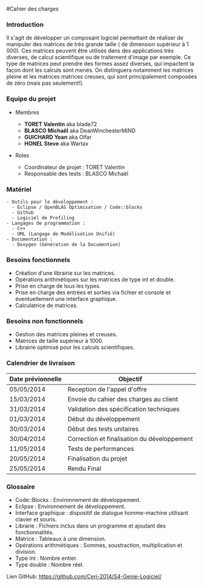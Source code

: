 #Cahier des charges 

### Introduction
Il s'agit de développer un composant logiciel permettant de réaliser de manipuler des matrices de très grande taille ( de dimension supérieur à 1 000). Ces matrices peuvent être utilisés dans des applications très diverses, de calcul scientifique ou de traitement d'image par exemple.
Ce type de matrices peut prendre des formes assez diverses, qui impactent la façon dont les calculs sont menés. On distinguera notamment les matrices pleine et les matrices matrices creuses, qui sont principalement composées de zéro (mais pas seulement!).

### Equipe du projet
* Membres
  - **TORET Valentin** aka blade72
  - **BLASCO Michaël** aka DeanWinchesterMiND
  - **GUICHARD Yoan**  aka Olfar
  - **HONEL Steve**    aka Wartax

* Roles
  - Coordinateur de projet : TORET Valentin 
  - Responsable des tests :  BLASCO Michaël

### Matériel

    - Outils pour le développement :
      - Eclipse / OpenBLAS Optimisation / Code::blocks
      - Github
      - Logiciel de Profiling
    - Langages de programmation : 
      - C++
      - UML (Langage de Modélisation Unifié)
    - Documentation :
      - Doxygen (Génération de la Documention)
  
### Besoins fonctionnels
- Création d'une librairie sur les matrices.
- Opérations arithmétiques sur les matrices de type int et double.
- Prise en charge de tous les types.
- Prise en charge des entrées et sorties via fichier et console et éventuellement une interface graphique.
- Calculatrice de matrices.
  
### Besoins non fonctionnels
- Gestion des matrices pleines et creuses.
- Matrices de taille supérieur à 1000.
- Librairie optimisé pour les calculs scientifiques. 

### Calendrier de livraison

Date prévionnelle  |  Objectif
--------|------
05/05/2014  |   Reception de l'appel d'offre
15/03/2014  |   Envoie du cahier des charges au client
31/03/2014  |   Validation des spécification techniques
01/03/2014  |   Début du développement
30/03/2014  |   Début des tests unitaires
30/04/2014  |   Correction et finalisation du développement
11/05/2014  |   Tests de performances
20/05/2014  |   Finalisation du projet
25/05/2014  |   Rendu Final


### Glossaire

- Code::Blocks : Environnement de développement.
- Eclipse : Environnement de développement.
- Interface graphique : dispositif de dialogue homme-machine utilisant clavier et souris.
- Librarie : Fichiers inclus dans un programme et ajoutant des fonctionnalités.
- Matrice : Tableaux à une dimension.
- Opérations arithmétiques : Sommes, soustraction, multiplication et division.
- Type int : Nombre entier.
- Type double : Nombre réel.

Lien GitHub: https://github.com/Ceri-2014/S4-Genie-Logiciel/
